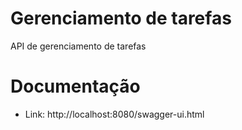 # Gerenciamento de tarefas
API de gerenciamento de tarefas

# Documentação

* Link: http://localhost:8080/swagger-ui.html
